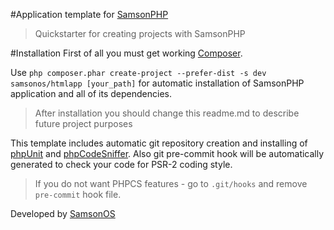 #Application template for [SamsonPHP](http://samsonphp.com)

> Quickstarter for creating projects with SamsonPHP

#Installation
First of all you must get working [Composer](http://getcomposer.org).

Use ```php composer.phar create-project --prefer-dist -s dev samsonos/htmlapp [your_path]``` for automatic installation of SamsonPHP application
and all of its dependencies.

> After installation you should change this readme.md to describe future project purposes

This template includes automatic git repository creation and installing of [phpUnit](https://github.com/sebastianbergmann/phpunit/) and [phpCodeSniffer](https://github.com/squizlabs/PHP_CodeSniffer).
Also git pre-commit hook will be automatically generated to check your code for PSR-2 coding style.

> If you do not want PHPCS features - go to ```.git/hooks``` and remove ```pre-commit``` hook file.

Developed by [SamsonOS](http://samsonos.com/)